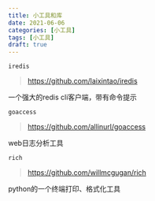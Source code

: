 ```yaml
---
title: 小工具和库
date: 2021-06-06
categories: [小工具]
tags: [小工具]
draft: true
---
```


`iredis`

> https://github.com/laixintao/iredis

一个强大的redis cli客户端，带有命令提示

`goaccess`

> https://github.com/allinurl/goaccess

web日志分析工具

`rich`

> https://github.com/willmcgugan/rich

python的一个终端打印、格式化工具